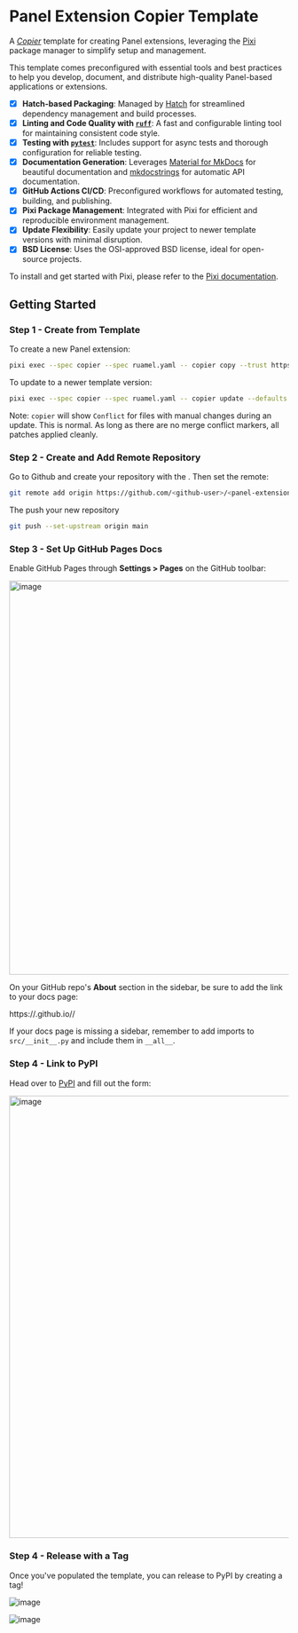 # Panel Extension Copier Template

A [*Copier*](https://copier.readthedocs.io/en/stable/) template for creating Panel extensions, leveraging the [Pixi](https://github.com/prefix-dev/pixi) package manager to simplify setup and management.

This template comes preconfigured with essential tools and best practices to help you develop, document, and distribute high-quality Panel-based applications or extensions.

* [X] **Hatch-based Packaging**: Managed by [Hatch](https://hatch.pypa.io/latest/install/) for streamlined dependency management and build processes.
* [X] **Linting and Code Quality with [`ruff`](https://github.com/charliermarsh/ruff)**: A fast and configurable linting tool for maintaining consistent code style.
* [X] **Testing with [`pytest`](https://github.com/pytest-dev/pytest)**: Includes support for async tests and thorough configuration for reliable testing.
* [X] **Documentation Generation**: Leverages [Material for MkDocs](https://squidfunk.github.io/mkdocs-material/) for beautiful documentation and [mkdocstrings](https://mkdocstrings.github.io/) for automatic API documentation.
* [X] **GitHub Actions CI/CD**: Preconfigured workflows for automated testing, building, and publishing.
* [X] **Pixi Package Management**: Integrated with Pixi for efficient and reproducible environment management.
* [X] **Update Flexibility**: Easily update your project to newer template versions with minimal disruption.
* [X] **BSD License**: Uses the OSI-approved BSD license, ideal for open-source projects.

To install and get started with Pixi, please refer to the [Pixi documentation](https://pixi.sh).

## Getting Started

### Step 1 - Create from Template

To create a new Panel extension:

```bash
pixi exec --spec copier --spec ruamel.yaml -- copier copy --trust https://github.com/panel-extensions/copier-template-panel-extension <panel-extension-name>
```

To update to a newer template version:

```bash
pixi exec --spec copier --spec ruamel.yaml -- copier update --defaults --trust
```

Note: `copier` will show `Conflict` for files with manual changes during an update. This is normal. As long as there are no merge conflict markers, all patches applied cleanly.

### Step 2 - Create and Add Remote Repository

Go to Github and create your repository with the <panel-extension-name>. Then set the remote:

```bash
git remote add origin https://github.com/<github-user>/<panel-extension-name>.git
```

The push your new repository

```bash
git push --set-upstream origin main
```

### Step 3 - Set Up GitHub Pages Docs

Enable GitHub Pages through **Settings > Pages** on the GitHub toolbar:

<img width="710" alt="image" src="https://github.com/user-attachments/assets/790f4a3e-31ca-42d7-b36e-27e794a504d1">

On your GitHub repo's **About** section in the sidebar, be sure to add the link to your docs page:

https://<github-user>.github.io/<panel-extension-name>/

If your docs page is missing a sidebar, remember to add imports to `src/__init__.py` and include them in `__all__`.

### Step 4 - Link to PyPI

Head over to [PyPI](https://pypi.org/manage/account/publishing) and fill out the form:

<img width="797" alt="image" src="https://github.com/user-attachments/assets/69ea7626-a2df-4fbe-a1d4-d20eb5e0cdd7">

### Step 4 - Release with a Tag

Once you've populated the template, you can release to PyPI by creating a tag!

![image](https://github.com/user-attachments/assets/970fe011-2ca4-4018-b541-478ac76d3185)

![image](https://github.com/user-attachments/assets/374cd1ec-b1ea-4aef-b1a7-b2818660b0e8)
